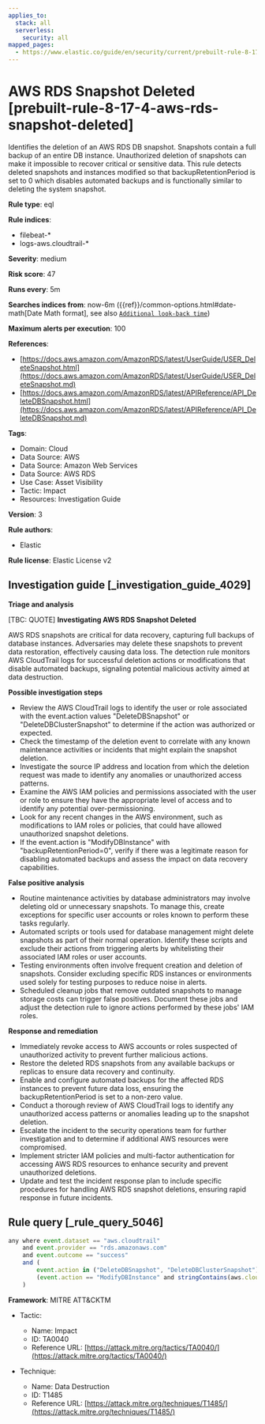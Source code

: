 ```yaml
---
applies_to:
  stack: all
  serverless:
    security: all
mapped_pages:
  - https://www.elastic.co/guide/en/security/current/prebuilt-rule-8-17-4-aws-rds-snapshot-deleted.html
---
```


# AWS RDS Snapshot Deleted [prebuilt-rule-8-17-4-aws-rds-snapshot-deleted]

Identifies the deletion of an AWS RDS DB snapshot. Snapshots contain a full backup of an entire DB instance. Unauthorized deletion of snapshots can make it impossible to recover critical or sensitive data. This rule detects deleted snapshots and instances modified so that backupRetentionPeriod is set to 0 which disables automated backups and is functionally similar to deleting the system snapshot.

**Rule type**: eql

**Rule indices**:

* filebeat-*
* logs-aws.cloudtrail-*

**Severity**: medium

**Risk score**: 47

**Runs every**: 5m

**Searches indices from**: now-6m ({{ref}}/common-options.html#date-math[Date Math format], see also [`Additional look-back time`](docs-content://solutions/security/detect-and-alert/create-detection-rule.md#rule-schedule))

**Maximum alerts per execution**: 100

**References**:

* [https://docs.aws.amazon.com/AmazonRDS/latest/UserGuide/USER_DeleteSnapshot.html](https://docs.aws.amazon.com/AmazonRDS/latest/UserGuide/USER_DeleteSnapshot.md)
* [https://docs.aws.amazon.com/AmazonRDS/latest/APIReference/API_DeleteDBSnapshot.html](https://docs.aws.amazon.com/AmazonRDS/latest/APIReference/API_DeleteDBSnapshot.md)

**Tags**:

* Domain: Cloud
* Data Source: AWS
* Data Source: Amazon Web Services
* Data Source: AWS RDS
* Use Case: Asset Visibility
* Tactic: Impact
* Resources: Investigation Guide

**Version**: 3

**Rule authors**:

* Elastic

**Rule license**: Elastic License v2

## Investigation guide [_investigation_guide_4029]

**Triage and analysis**

[TBC: QUOTE]
**Investigating AWS RDS Snapshot Deleted**

AWS RDS snapshots are critical for data recovery, capturing full backups of database instances. Adversaries may delete these snapshots to prevent data restoration, effectively causing data loss. The detection rule monitors AWS CloudTrail logs for successful deletion actions or modifications that disable automated backups, signaling potential malicious activity aimed at data destruction.

**Possible investigation steps**

* Review the AWS CloudTrail logs to identify the user or role associated with the event.action values "DeleteDBSnapshot" or "DeleteDBClusterSnapshot" to determine if the action was authorized or expected.
* Check the timestamp of the deletion event to correlate with any known maintenance activities or incidents that might explain the snapshot deletion.
* Investigate the source IP address and location from which the deletion request was made to identify any anomalies or unauthorized access patterns.
* Examine the AWS IAM policies and permissions associated with the user or role to ensure they have the appropriate level of access and to identify any potential over-permissioning.
* Look for any recent changes in the AWS environment, such as modifications to IAM roles or policies, that could have allowed unauthorized snapshot deletions.
* If the event.action is "ModifyDBInstance" with "backupRetentionPeriod=0", verify if there was a legitimate reason for disabling automated backups and assess the impact on data recovery capabilities.

**False positive analysis**

* Routine maintenance activities by database administrators may involve deleting old or unnecessary snapshots. To manage this, create exceptions for specific user accounts or roles known to perform these tasks regularly.
* Automated scripts or tools used for database management might delete snapshots as part of their normal operation. Identify these scripts and exclude their actions from triggering alerts by whitelisting their associated IAM roles or user accounts.
* Testing environments often involve frequent creation and deletion of snapshots. Consider excluding specific RDS instances or environments used solely for testing purposes to reduce noise in alerts.
* Scheduled cleanup jobs that remove outdated snapshots to manage storage costs can trigger false positives. Document these jobs and adjust the detection rule to ignore actions performed by these jobs' IAM roles.

**Response and remediation**

* Immediately revoke access to AWS accounts or roles suspected of unauthorized activity to prevent further malicious actions.
* Restore the deleted RDS snapshots from any available backups or replicas to ensure data recovery and continuity.
* Enable and configure automated backups for the affected RDS instances to prevent future data loss, ensuring the backupRetentionPeriod is set to a non-zero value.
* Conduct a thorough review of AWS CloudTrail logs to identify any unauthorized access patterns or anomalies leading up to the snapshot deletion.
* Escalate the incident to the security operations team for further investigation and to determine if additional AWS resources were compromised.
* Implement stricter IAM policies and multi-factor authentication for accessing AWS RDS resources to enhance security and prevent unauthorized deletions.
* Update and test the incident response plan to include specific procedures for handling AWS RDS snapshot deletions, ensuring rapid response in future incidents.


## Rule query [_rule_query_5046]

```js
any where event.dataset == "aws.cloudtrail"
    and event.provider == "rds.amazonaws.com"
    and event.outcome == "success"
    and (
        event.action in ("DeleteDBSnapshot", "DeleteDBClusterSnapshot") or
        (event.action == "ModifyDBInstance" and stringContains(aws.cloudtrail.request_parameters, "backupRetentionPeriod=0"))
    )
```

**Framework**: MITRE ATT&CKTM

* Tactic:

    * Name: Impact
    * ID: TA0040
    * Reference URL: [https://attack.mitre.org/tactics/TA0040/](https://attack.mitre.org/tactics/TA0040/)

* Technique:

    * Name: Data Destruction
    * ID: T1485
    * Reference URL: [https://attack.mitre.org/techniques/T1485/](https://attack.mitre.org/techniques/T1485/)



